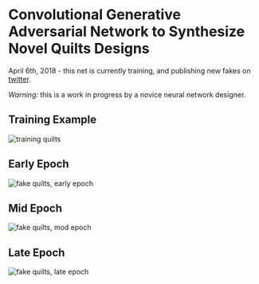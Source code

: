 # Convolutional Generative Adversarial Network to Synthesize Novel Quilts Designs

April 6th, 2018 - this net is currently training, and publishing new fakes on [twitter](https://twitter.com/penetrails).

*Warning:* this is a work in progress by a novice neural network designer.

## Training Example

![training quilts](https://github.com/vishnubob/penetrails/raw/master/quilt/examples/training-example.png)

## Early Epoch

![fake quilts, early epoch](https://github.com/vishnubob/penetrails/raw/master/quilt/examples/fake-example-early-epoch.png)

## Mid Epoch

![fake quilts, mod epoch](https://github.com/vishnubob/penetrails/raw/master/quilt/examples/fake-example-mid-epoch.png)

## Late Epoch

![fake quilts, late epoch](https://github.com/vishnubob/penetrails/raw/master/quilt/examples/fake-example-late-epoch.png)
